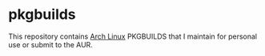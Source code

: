 # pkgbuilds

This repository contains [Arch Linux](https://www.archlinux.org/) PKGBUILDS that I maintain for personal use or submit to the AUR.

